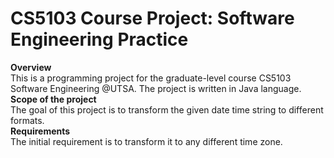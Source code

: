 # CS5103 Course Project: Software Engineering Practice
<div>
  <b>Overview</b>
  <br> 
  This is a programming project for the graduate-level course CS5103 Software Engineering @UTSA. The project is written in Java language. 
</div>
<div>
  <b>Scope of the project</b>
  <br>
  The goal of this project is to transform the given date time string to different formats.   
</div>
<div>
  <b>Requirements</b>
  <br>
  The initial requirement is to transform it to any different time zone.
</div>
